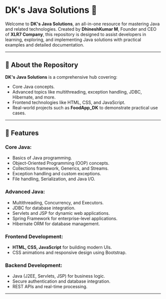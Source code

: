 # DK's Java Solutions 🚀

Welcome to **DK's Java Solutions**, an all-in-one resource for mastering Java and related technologies. Created by **DhineshKumar M**, Founder and CEO of **XLR7 Company**, this repository is designed to assist developers in learning, exploring, and implementing Java solutions with practical examples and detailed documentation.

---

## 📌 About the Repository

**DK's Java Solutions** is a comprehensive hub covering:
- Core Java concepts.
- Advanced topics like multithreading, exception handling, JDBC, Hibernate, and more.
- Frontend technologies like HTML, CSS, and JavaScript.
- Real-world projects such as **FoodApp_DK** to demonstrate practical use cases.

---

## 🚀 Features

### Core Java:
- Basics of Java programming.
- Object-Oriented Programming (OOP) concepts.
- Collections framework, Generics, and Streams.
- Exception handling and custom exceptions.
- File handling, Serialization, and Java I/O.

### Advanced Java:
- Multithreading, Concurrency, and Executors.
- JDBC for database integration.
- Servlets and JSP for dynamic web applications.
- Spring Framework for enterprise-level applications.
- Hibernate ORM for database management.

### Frontend Development:
- **HTML, CSS, JavaScript** for building modern UIs.
- CSS animations and responsive design using Bootstrap.

### Backend Development:
- Java (J2EE, Servlets, JSP) for business logic.
- Secure authentication and database integration.
- REST APIs and real-time processing.

---
